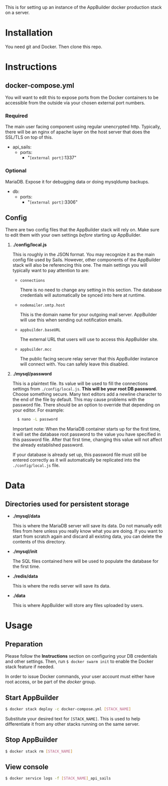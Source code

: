 This is for setting up an instance of the AppBuilder docker production stack on a server.

# Installation

You need git and Docker. Then clone this repo.


# Instructions

## docker-compose.yml

  You will want to edit this to expose ports from the Docker containers
  to be accessible from the outside via your chosen external port numbers.

### **Required**
  The main user facing component using regular unencrypted http. Typically, there will 
  be an nginx of apache layer on the host server that does the SSL/TLS on top of 
  this.
  - api_sails:
    - ports:
        - "`[external port]`:1337"

### **Optional**
  MariaDB. Expose it for debugging data or doing mysqldump backups.
  - db:
    - ports:
        - "`[external port]`:3306"


## Config

  There are two config files that the AppBuilder stack will rely on.
  Make sure to edit them with your own settings *before* starting up 
  AppBuilder.

1. **./config/local.js**

    This is roughly in the JSON format. You may recognize it as the main config
    file used by Sails. However, other components of the AppBuilder stack will
    also be referencing this one. The main settings you will typically want to 
    pay attention to are:
  
    * `connections`
    
      There is no need to change any setting in this section. The database 
      credentials will automatically be synced into here at runtime.
    
    * `nodemailer.smtp.host`
    
      This is the domain name for your outgoing mail server. AppBuilder will use 
      this when sending out notification emails.
    
    * `appbuilder.baseURL`
    
      The external URL that users will use to access this AppBuilder site.
    
    * `appbuilder.mcc`
    
      The public facing secure relay server that this AppBuilder instance 
      will connect with. You can safely leave this disabled.

2. **./mysql/password**

    This is a plaintext file. Its value will be used to fill
    the connections settings from `./config/local.js`. **This
    will be your root DB password.** Choose something secure.
    Many text editors add a newline character to the end of the file by 
    default. This may cause problems with the password file. There should
    be an option to override that depending on your editor. For example:
    ```sh
      $ nano -L password
    ```

    Important note: When the MariaDB container starts up for the first 
    time, it will set the database root password to the value you have 
    specified in this password file. After that first time, changing 
    this value will not affect the already established password.
    
    If your database is already set up, this password file must still be
    entered correctly as it will automatically be replicated into the 
    `./config/local.js` file.


# Data

## Directories used for persistent storage

  * **./mysql/data**

    This is where the MariaDB server will save its data. Do not manually edit
    files from here unless you really know what you are doing. If you want to
    start from scratch again and discard all existing data, you can delete the
    contents of this directory.

  * **./mysql/init**

    The SQL files contained here will be used to populate the database for the
    first time.

  * **./redis/data**

    This is where the redis server will save its data.

  * **./data**

    This is where AppBuilder will store any files uploaded by users.


# Usage

## Preparation

  Please follow the **Instructions** section on configuring your DB credentials
  and other settings. Then, run `$ docker swarm init` to enable the Docker 
  stack feature if needed.
    
  In order to issue Docker commands, your user account must either have root 
  access, or be part of the *docker* group.

## Start AppBuilder

```sh
$ docker stack deploy -c docker-compose.yml [STACK_NAME]
```
  Substitute your desired text for `[STACK_NAME]`. This is used to help
  differentiate it from any other stacks running on the same server.

## Stop AppBuilder

```sh
$ docker stack rm [STACK_NAME]
```

## View console

```sh
$ docker service logs -f [STACK_NAME]_api_sails
```

